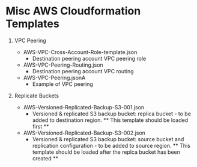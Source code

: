 # Misc AWS Cloudformation Templates

1. VPC Peering
   - AWS-VPC-Cross-Account-Role-template.json
     - Destination peering account VPC peering role
   - AWS-VPC-Peering-Routing.json
     - Destination peering account VPC routing
   - AWS-VPC-Peering.jsonA
     - Example of VPC peering

2. Replicate Buckets
   - AWS-Versioned-Replicated-Backup-S3-001.json
     - Versioned & replicated S3 backup bucket: replica bucket - to be added to destination region. ** This template should be loaded first **
   - AWS-Versioned-Replicated-Backup-S3-002.json
     - Versioned & replicated S3 backup bucket: source bucket and replication configuration - to be added to source region. ** This template should be loaded after the replca bucket has been created **
